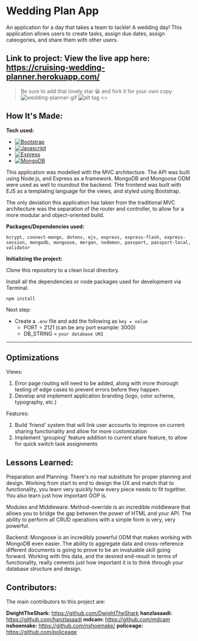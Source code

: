 # Wedding Plan App
An application for a day that takes a team to tackle! A wedding day! This application allows users to create tasks, assign due dates, assign cateogories, and share them with other users. 

**Link to project:**
View the live app here: https://cruising-wedding-planner.herokuapp.com/
---

> Be sure to add that lovely star 😀 and fork it for your own copy
![wedding-planner-gif](https://user-images.githubusercontent.com/101226771/188735466-ef77d210-0fae-48be-a36e-e9776164827f.gif)
![alt tag](http://placecorgi.com/1200/650) <<please replace with screenshot>>

## How It's Made:


**Tech used:** 

* [![Bootstrap][Bootstrap.com]][Bootstrap-url]
* [![Javascript][Javascript-shield]][Javascript-url]
* [![Express][Express-shield]][Express-url]
* [![MongoDB][MongoDB-shield]][MongoDB-url]

This application was modelled with the MVC architecture. The API was built using Node.js, and Express as a framework. MongoDB and Mongoose ODM were used as well to roundout the backend. THe frontend was built with EJS as a templating language for the views, and styled using Bootstrap.

The only deviation this application has taken from the traditional MVC architecture was the separation of the router and controller, to allow for a more modular and object-oriented build.

**Packages/Dependencies used:**

```
bcrypt, connect-mongo, dotenv, ejs, express, express-flash, express-session, mongodb, mongoose, morgan, nodemon, passport, passport-local, validator
```
**Initializing the project:**

Clone this repository to a clean local directory.

Install all the dependencies or node packages used for development via Terminal.
```
npm install
```

Next step:

- Create a `.env` file and add the following as `key = value` 
  - PORT = 2121 (can be any port example: 3000) 
  - DB_STRING = `your database URI` 
 ---
## Optimizations

Views: 
1. Error page routing will need to be added, along with more thorough testing of edge cases to prevent errors before they happen. 
2. Develop and implement application branding (logo, color scheme, typography, etc.)

Features:
1. Build 'friend' system that will link user accounts to improve on current sharing functionality and allow for more customization
2. Implement 'grouping' feature addition to current share feature, to allow for quick switch task assignments


## Lessons Learned:

Preparation and Planning: There's no real substitute for proper planning and design. Working from start to end to design the UX and match that to functionality, you learn very quickly how every piece needs to fit together. You also learn just how important OOP is.

Modules and Middleware: Method-override is an incredible middleware that allows you to bridge the gap between the power of HTML and your API. The ability to perform all CRUD operations with a simple form is very, very powerful.

Backend: Mongoose is an incredibly powerful ODM that makes working with MongoDB even easier. The ability to aggregate data and cross-reference different documents is going to prove to be an invaluable skill going forward. Working with this data, and the desired end-result in terms of functionality, really cements just how important it is to think through your database structure and design. 

## Contributors:
The main contributors to this project are:

**DwightTheShark:** https://github.com/DwightTheShark
**hanzlasaadi:** https://github.com/hanzlasaadi
**mdcam:** https://github.com/mdcam
**nshoemake:** https://github.com/nshoemake/
**policeage:** https://github.com/policeage

[Bootstrap.com]: https://img.shields.io/badge/Bootstrap-563D7C?style=for-the-badge&logo=bootstrap&logoColor=white
[Bootstrap-url]: https://getbootstrap.com
[Express-shield]: https://img.shields.io/badge/Express.js-000000?style=for-the-badge&logo=express&logoColor=white
[Express-url]: https://expressjs.com
[MongoDB-shield]: https://img.shields.io/badge/MongoDB-4EA94B?style=for-the-badge&logo=mongodb&logoColor=white
[MongoDB-url]: https://mongodb.com
[Javascript-url]: https://developer.mozilla.org/en-US/docs/Web/JavaScript
[Javascript-shield]: https://img.shields.io/badge/JavaScript-323330?style=for-the-badge&logo=javascript&logoColor=F7DF1E